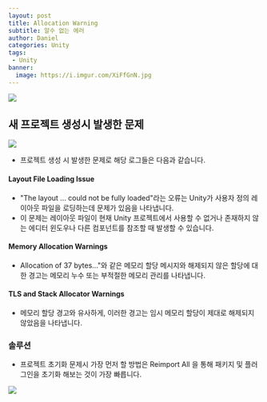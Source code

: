 ```yaml
---
layout: post
title: Allocation Warning
subtitle: 알수 없는 에러
author: Daniel
categories: Unity
tags: 
 - Unity
banner:
  image: https://i.imgur.com/XiFfGnN.jpg
---
```

![](https://teamsparta.notion.site/image/https%3A%2F%2Fs3-us-west-2.amazonaws.com%2Fsecure.notion-static.com%2F573d499f-80ac-4e49-a243-d5079503ca40%2F3.png?table=block&id=d5e15def-1ac2-420f-9c62-49b36a9a637e&spaceId=83c75a39-3aba-4ba4-a792-7aefe4b07895&width=2000&userId=&cache=v2)

새 프로젝트 생성시 발생한 문제
--

![](https://i.imgur.com/XiFfGnN.jpg)

- 프로젝트 생성 시 발생한 문제로 해당 로그들은 다음과 같습니다.

#### Layout File Loading Issue

- "The layout ... could not be fully loaded"라는 오류는 Unity가 사용자 정의 레이아웃 파일을 로딩하는데 문제가 있음을 나타냅니다. 
- 이 문제는 레이아웃 파일이 현재 Unity 프로젝트에서 사용할 수 없거나 존재하지 않는 에디터 윈도우나 다른 컴포넌트를 참조할 때 발생할 수 있습니다.

#### Memory Allocation Warnings

- Allocation of 37 bytes..."와 같은 메모리 할당 메시지와 해제되지 않은 할당에 대한 경고는 메모리 누수 또는 부적절한 메모리 관리를 나타냅니다.

#### TLS and Stack Allocator Warnings

- 메모리 할당 경고와 유사하게, 이러한 경고는 임시 메모리 할당이 제대로 해제되지 않았음을 나타냅니다.

### 솔루션

- 프로젝트 초기화 문제시 가장 먼저 할 방법은 Reimport All 을 통해 패키지 및 플러그인을 초기화 해보는 것이 가장 빠릅니다.

![](https://i.imgur.com/dCWCpGj.jpg)
